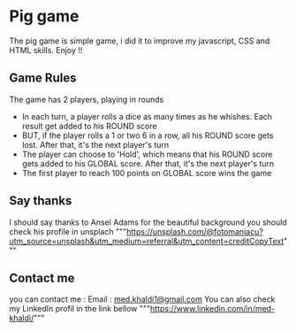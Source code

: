 # Pig game 

The pig game is simple game, i did it to improve my javascript, CSS and HTML skills.
Enjoy !!

## Game Rules
The game has 2 players, playing in rounds

- In each turn, a player rolls a dice as many times as he whishes. Each result get added to his ROUND score
- BUT, if the player rolls a 1 or  two 6 in a row, all his ROUND score gets lost. After that, it's the next player's turn
- The player can choose to 'Hold', which means that his ROUND score gets added to his GLOBAL score. After that, it's the next player's turn
- The first player to reach 100 points on GLOBAL score wins the game

## Say thanks
I should say thanks to Ansel Adams for the beautiful background you should check his profile in unsplach 
"""https://unsplash.com/@fotomaniacu?utm_source=unsplash&utm_medium=referral&utm_content=creditCopyText"""

## Contact me 
you can contact me : 
Email : med.khaldi1@gmail.com
You can also check my LinkedIn profil in the link bellow 
"""https://www.linkedin.com/in/med-khaldi/"""

